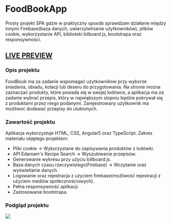 # FoodBookApp
Prosty projekt SPA gdzie w praktyczny sposób sprawdzam działanie między innymi Firebase(baza danych, uwierzytelnianie użytkowników), plików cookie, wykorzystanie API, biblioteki bilboard.js, bootstrapa oraz responsywności. 
## <a href="https://sirazor.github.io/FoodBookApp/" target="_blank">LIVE PREVIEW</a>

### Opis projektu
FoodBook ma za zadanie wspomagać użytkowników przy wyborze śniadania, obiadu, kolacji lub deseru do przygotowania. Na stronie można zaznaczać produkty, które posiada się w swojej lodówce, a aplikacja ma za zadanie wybrać przepis, który w największym stopniu będzie pokrywał się z produktami przez niego podanymi. Zarejestrowany użytkownik ma możliwoć dodawać przepisy do ulubionych.

### Zawartość projektu
Aplikacja wykorzystuje HTML, CSS, Angular5 oraz TypeScript. Zakres materiału objętego projektem:
  - Pliki cookie -> Wykorzystane do zapisywania produktów z lodówki.
  - API Edamam's Recipe Search -> Wyszukiwanie przepisów.
  - Generowanie wykresu przy użyciu billboard.js.
  - Baza danych czasu rzeczywistego(Firebase) -> Wczytanie oraz wyświetlanie danych.
  - Logowanie oraz rejestracja z użyciem firebase(możliwość rejestracji z użyciem mediów społecznościowych).
  - Pełna responsywność aplikacji.
  - Zastosowanie bootstrapa.
  
 ### Podgląd projektu
![](https://github.com/SiRazoR/FoodBookApp/blob/master/src/assets/images/preview.gif?raw=true)
